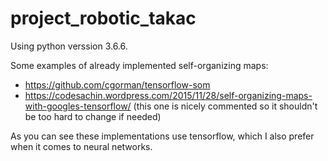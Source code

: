 # project_robotic_takac

Using python verssion 3.6.6.

Some examples of already implemented self-organizing maps:
- https://github.com/cgorman/tensorflow-som
- https://codesachin.wordpress.com/2015/11/28/self-organizing-maps-with-googles-tensorflow/ 
(this one is nicely commented so it shouldn't be too hard to change if needed)

As you can see these implementations use tensorflow, which I also prefer when it comes to neural 
networks.